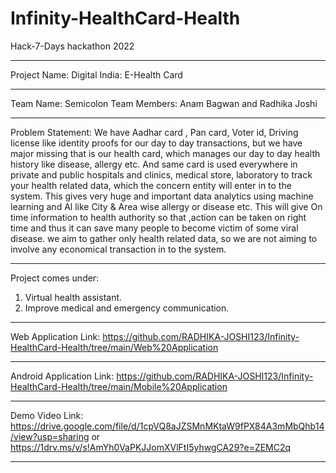 # Infinity-HealthCard-Health
Hack-7-Days hackathon 2022
*******************************************************
Project Name: Digital India: E-Health Card
*******************************************************
Team Name: Semicolon
Team Members: Anam Bagwan and Radhika Joshi
*******************************************************
Problem Statement: We have Aadhar card , Pan card, Voter id, Driving license like identity proofs for our day to day transactions, but we have major missing that is our health card, which manages our day to day health history like disease, allergy etc. And same card is used everywhere in private and public hospitals and clinics, medical store, laboratory to track your health related data, which the concern entity will enter in to the system. This gives very huge and important data analytics using machine learning and Al like City & Area wise allergy or disease etc. This will give On time information to health authority so that ,action can be taken on right time and thus it can save many people to become victim of some viral disease. we aim to gather only health related data, so we are not aiming to involve any economical transaction in to the system. 
*******************************************************
Project comes under:
1. Virtual health assistant.
2. Improve medical and emergency communication.
*******************************************************
Web Application Link: 
https://github.com/RADHIKA-JOSHI123/Infinity-HealthCard-Health/tree/main/Web%20Application
*******************************************************
Android Application Link:
https://github.com/RADHIKA-JOSHI123/Infinity-HealthCard-Health/tree/main/Mobile%20Application
*******************************************************
Demo Video Link:
https://drive.google.com/file/d/1cpVQ8aJZSMnMKtaW9fPX84A3mMbQhb14/view?usp=sharing
or
https://1drv.ms/v/s!AmYh0VaPKJJomXVlFtI5yhwgCA29?e=ZEMC2q
*******************************************************


